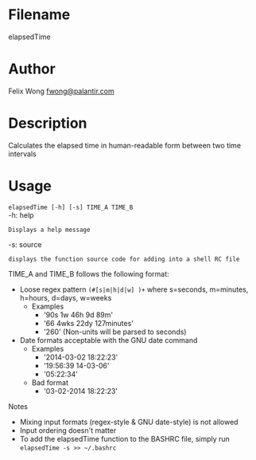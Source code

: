 Filename
===
elapsedTime

Author
===
Felix Wong <fwong@palantir.com>

Description
===
Calculates the elapsed time in human-readable form between two time intervals

Usage
===
`elapsedTime [-h] [-s] TIME_A TIME_B`  
-h: help

	Displays a help message
-s: source

	displays the function source code for adding into a shell RC file

TIME\_A and TIME\_B follows the following format:

* Loose regex pattern `(#[s|m|h|d|w] )+` where s=seconds, m=minutes, h=hours, d=days, w=weeks
  * Examples
    * '90s 1w 46h 9d 89m'
    * '66 4wks 22dy 127minutes'
    * '260' (Non-units will be parsed to seconds)
* Date formats acceptable with the GNU date command
  * Examples
    * '2014-03-02 18:22:23'
    * '19:56:39 14-03-06'
	 * '05:22:34'
  * Bad format
    * '03-02-2014 18:22:23'

Notes

* Mixing input formats (regex-style & GNU date-style) is not allowed
* Input ordering doesn't matter
* To add the elapsedTime function to the BASHRC file, simply run `elapsedTime -s >> ~/.bashrc`
